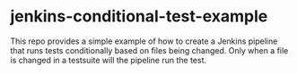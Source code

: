 # jenkins-conditional-test-example

This repo provides a simple example of how to create a Jenkins
pipeline that runs tests conditionally based on files being changed.
Only when a file is changed in a testsuite will the pipeline run the
test.
